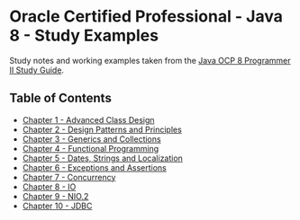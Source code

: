 # Oracle Certified Professional - Java 8 - Study Examples

Study notes and working examples taken from the [Java OCP 8 Programmer II Study Guide][study_book].

[study_book]: https://www.selikoff.net/java-ocp-8-programmer-ii-study-guide/

## Table of Contents

* [Chapter 1 - Advanced Class Design][chapter-1]
* [Chapter 2 - Design Patterns and Principles][chapter-2]
* [Chapter 3 - Generics and Collections][chapter-3]
* [Chapter 4 - Functional Programming][chapter-4]
* [Chapter 5 - Dates, Strings and Localization][chapter-5]
* [Chapter 6 - Exceptions and Assertions][chapter-6]
* [Chapter 7 - Concurrency][chapter-7]
* [Chapter 8 - IO][chapter-8]
* [Chapter 9 - NIO.2][chapter-9]
* [Chapter 10 - JDBC][chapter-10]

[chapter-1]: ./chapter-1
[chapter-2]: ./chapter-2
[chapter-3]: ./chapter-3
[chapter-4]: ./chapter-4
[chapter-5]: ./chapter-5
[chapter-6]: ./chapter-6
[chapter-7]: ./chapter-7
[chapter-8]: ./chapter-8
[chapter-9]: ./chapter-9
[chapter-10]: ./chapter-10